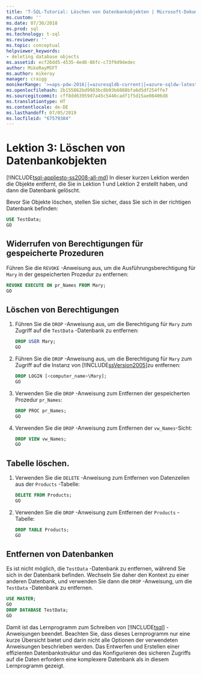 ```yaml
---
title: 'T-SQL-Tutorial: Löschen von Datenbankobjekten | Microsoft-Dokumentation'
ms.custom: ''
ms.date: 07/30/2018
ms.prod: sql
ms.technology: t-sql
ms.reviewer: ''
ms.topic: conceptual
helpviewer_keywords:
- deleting database objects
ms.assetid: ecf26dd5-4535-4ed6-86fc-c73f9d9dedec
author: MikeRayMSFT
ms.author: mikeray
manager: craigg
monikerRange: '>=aps-pdw-2016||=azuresqldb-current||=azure-sqldw-latest||>=sql-server-2016||=sqlallproducts-allversions||>=sql-server-linux-2017||=azuresqldb-mi-current'
ms.openlocfilehash: 2b155862bd9983bc8b93b6088bfa6d5df254ffe7
ms.sourcegitcommit: cff8dd63959d7a45c5446cadf1f5d15ae08406d8
ms.translationtype: HT
ms.contentlocale: de-DE
ms.lasthandoff: 07/05/2019
ms.locfileid: "67579384"
---
```

# <a name="lesson-3-delete-database-objects"></a>Lektion 3: Löschen von Datenbankobjekten
[!INCLUDE[tsql-appliesto-ss2008-all-md](../includes/tsql-appliesto-ss2008-all-md.md)]
In dieser kurzen Lektion werden die Objekte entfernt, die Sie in Lektion 1 und Lektion 2 erstellt haben, und dann die Datenbank gelöscht.  
  
Bevor Sie Objekte löschen, stellen Sie sicher, dass Sie sich in der richtigen Datenbank befinden:
  
  ```sql  
  USE TestData;  
  GO  
  ```  

## <a name="revoke-stored-procedure-permissions"></a>Widerrufen von Berechtigungen für gespeicherte Prozeduren
  
Führen Sie die `REVOKE` -Anweisung aus, um die Ausführungsberechtigung für `Mary` in der gespeicherten Prozedur zu entfernen:
  
  ```sql  
  REVOKE EXECUTE ON pr_Names FROM Mary;  
  GO  
  ```  
  
## <a name="drop-permissions"></a>Löschen von Berechtigungen

1. Führen Sie die `DROP` -Anweisung aus, um die Berechtigung für `Mary` zum Zugriff auf die `TestData` -Datenbank zu entfernen:
  
   ```sql  
   DROP USER Mary;  
   GO  
   ```  


2. Führen Sie die `DROP` -Anweisung aus, um die Berechtigung für `Mary` zum Zugriff auf die Instanz von [!INCLUDE[ssVersion2005](../includes/ssversion2005-md.md)]zu entfernen:
  
   ```sql  
   DROP LOGIN [<computer_name>\Mary];  
   GO   
   ```  
  
3. Verwenden Sie die `DROP` -Anweisung zum Entfernen der gespeicherten Prozedur `pr_Names`:  
  
   ```sql  
   DROP PROC pr_Names;  
   GO   
   ```  
  
4. Verwenden Sie die `DROP` -Anweisung zum Entfernen der `vw_Names`-Sicht:  
  
   ```sql  
   DROP VIEW vw_Names;  
   GO  
   ```  

## <a name="delete-table"></a>Tabelle löschen.
  
1. Verwenden Sie die `DELETE` -Anweisung zum Entfernen von Datenzeilen aus der `Products` -Tabelle:  
  
    ```sql  
    DELETE FROM Products;  
    GO  
    ```  
  
2.  Verwenden Sie die `DROP` -Anweisung zum Entfernen der `Products` -Tabelle:  
  
    ```sql  
    DROP TABLE Products;  
    GO    
    ```  

## <a name="remove-database"></a>Entfernen von Datenbanken
  
Es ist nicht möglich, die `TestData` -Datenbank zu entfernen, während Sie sich in der Datenbank befinden. Wechseln Sie daher den Kontext zu einer anderen Datenbank, und verwenden Sie dann die `DROP` -Anweisung, um die `TestData` -Datenbank zu entfernen.  
  
  ```sql  
  USE MASTER;  
  GO  
  DROP DATABASE TestData;  
  GO   
  ```  
  
Damit ist das Lernprogramm zum Schreiben von [!INCLUDE[tsql](../includes/tsql-md.md)] -Anweisungen beendet. Beachten Sie, dass dieses Lernprogramm nur eine kurze Übersicht bietet und darin nicht alle Optionen der verwendeten Anweisungen beschrieben werden. Das Entwerfen und Erstellen einer effizienten Datenbankstruktur und das Konfigurieren des sicheren Zugriffs auf die Daten erfordern eine komplexere Datenbank als in diesem Lernprogramm gezeigt.  

  
  
